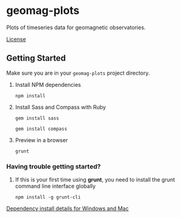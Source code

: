 geomag-plots
==============

Plots of timeseries data for geomagnetic observatories.

[License](LICENSE.md)

## Getting Started
Make sure you are in your `geomag-plots` project directory.

1. Install NPM dependencies

    `npm install`

1. Install Sass and Compass with Ruby

    `gem install sass`

    `gem install compass`

1. Preview in a browser

    `grunt`

### Having trouble getting started?

1. If this is your first time using **grunt**, you need to install the grunt
command line interface globally

    `npm install -g grunt-cli`

[Dependency install details for Windows and Mac](readme_dependency_install.md)
